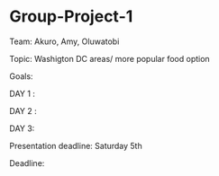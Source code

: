 # Group-Project-1

Team: Akuro, Amy, Oluwatobi


Topic: Washigton DC areas/ more popular food option 

Goals: 




DAY 1 : 


DAY 2 :


DAY 3: 

Presentation deadline: Saturday 5th


Deadline:

